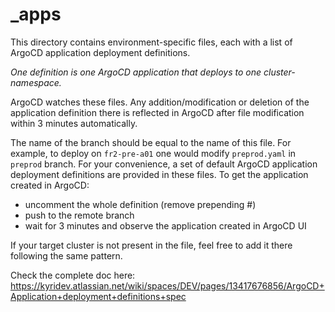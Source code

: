 # _apps

This directory contains environment-specific files, each with a list of ArgoCD application deployment definitions.

*One definition is one ArgoCD application that deploys to one cluster-namespace.*

ArgoCD watches these files. Any addition/modification or deletion of the application definition there
is reflected in ArgoCD after file modification within 3 minutes automatically.


The name of the branch should be equal to the name of this file.
For example, to deploy on `fr2-pre-a01` one would modify `preprod.yaml` in `preprod` branch.
For your convenience, a set of default ArgoCD application deployment definitions
are provided in these files. To get the application created in ArgoCD:
* uncomment the whole definition (remove prepending #)
* push to the remote branch
* wait for 3 minutes and observe the application created in ArgoCD UI

If your target cluster is not present in the file, feel free to add it there following the same pattern.

Check the complete doc here: https://kyridev.atlassian.net/wiki/spaces/DEV/pages/13417676856/ArgoCD+Application+deployment+definitions+spec
